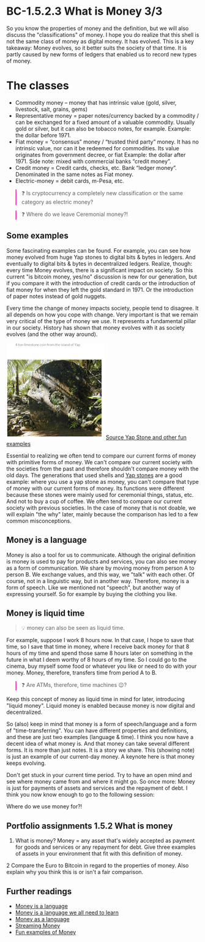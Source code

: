 # BC-1.5.2.3 What is Money 3/3

So you know the properties of money and the definition, but we will also discuss the "classifications" of money. I hope you do realize that this shell is not the same class of money as digital money. It has evolved. This is a key takeaway: Money evolves, so it better suits the society of that time. It is partly caused by new forms of ledgers that enabled us to record new types of money.


# The classes

* Commodity money – money that has intrinsic value (gold, silver, livestock, salt, grains, gems)
* Representative money = paper notes/currency backed by a commodity / can be exchanged for a fixed amount of a valuable commodity. Usually gold or silver, but it can also be tobacco notes, for example. Example: the dollar before 1971.
* Fiat money = “consensus” money / “trusted third party” money. It has no intrinsic value, nor can it be redeemed for commodities. Its value originates from government decree, or fiat Example: the dollar after 1971. Side note: mixed with commercial banks “credit money”.
* Credit money = Credit cards, checks, etc. Bank “ledger money”. Denominated in the same notes as Fiat money.
* Electric-money = debit cards, m-Pesa, etc.

<blockquote style="border-color: #ff0bac">❓ Is cryptocurrency a completely new classification or the same category as electric money?</blockquote> 

<blockquote style="border-color: #ff0bac"> ❓ Where do we leave Ceremonial money?! </blockquote> 

## Some examples
Some fascinating examples can be found. For example, you can see how money evolved from huge Yap stones to digital bits & bytes in ledgers. And eventually to digital bits & bytes in decentralized ledgers. Realize, though: every time Money evolves, there is a significant impact on society. So this current "is bitcoin money, yes/no" discussion is new for our generation, but if you compare it with the
introduction of credit cards or the introduction of fiat money for when they left the gold standard in 1971. Or the introduction of paper notes instead of gold nuggets.


Every time the change of money impacts society, people tend to disagree. It all depends on how you cope with change. Very important is that we remain very critical of the type of money we use. It represents a fundamental pillar in our society. History has shown that money evolves with it as society evolves (and the other way around).

![Money of Yap](https://raw.githubusercontent.com/koiosonline/literature-images/main/blockchain-level1/bc-1-5-2-3-what-is-money-3-image1.png)
[Source Yap Stone and other fun examples](https://www.oobject.com/category/12-examples-of-money/)
 
Essential to realizing we often tend to compare our current forms of money with primitive forms of money. We can't compare our current society with the societies from the past and therefore shouldn't compare money with the old days. The generations that used shells and [Yap stones](https://en.wikipedia.org/wiki/Rai_stones) are a good example: where you use a yap stone as money, you can't compare that type of money with our current forms of money. Its functions were different because these stones were mainly used for ceremonial things, status, etc. And not to buy a cup of coffee. We often tend to compare our current society with previous societies. In the case of money that is not doable, we will explain "the why" later, mainly because the comparison has led to a few common misconceptions.


## Money is a language
Money is also a tool for us to communicate. Although the original definition is money is used to pay for products and services, you can also see money as a form of communication. We share by moving money from person A to person B. We exchange values, and this way, we "talk" with each other. Of course, not in a linguistic way, but in another way. Therefore, money is a form of speech. Like we mentioned not "speech", but another way of expressing yourself. So for example by buying the clothing you like.

## Money is liquid time

>💡 money can also be seen as liquid time.

For example, suppose I work 8 hours now. In that case, I hope to save that time, so I save that time in money, where I receive back money for that 8 hours of my time and spend those same 8 hours later on something in the future in what I deem worthy of 8 hours of my time. So I could go to the cinema, buy myself some food or whatever you like or need to do with your money. Money, therefore, transfers time from period A to B.

<blockquote style="border-color: #ff0bac"> ❓ Are ATMs, therefore, time machines 😉? </blockquote> 

Keep this concept of money as liquid time in mind for later, introducing "liquid money". Liquid money is enabled because money is now digital and decentralized.

So (also) keep in mind that money is a form of speech/language and a form of "time-transferring". You can have different properties and definitions, and these are just two examples (language & time). I think you now have a decent idea of what money is. And that money can take several different forms. It is more than just notes. It is a story we share. This (showing note) is just an example of our current-day money. A keynote here is that money keeps evolving.

Don't get stuck in your current time period. Try to have an open mind and see where money came from and where it might go. So once more: Money is just for payments of assets and services and the repayment of debt. I think you now know enough to go to the following session:

Where do we use money for?!

## Portfolio assignments 1.5.2 What is money 


1. What is money? 
Money = any asset that's widely accepted as payment for goods and services or any repayment for debt. Give three examples of assets in your environment that fit with this definition of money.

2 Compare the Euro to Bitcoin in regard to the properties of money. Also explain why you think this is or isn't a fair comparison.


## Further readings

* [Money is a language](https://www.youtube.com/watch?v=4wa2YRdLyV4)
* [Money is a language we all need to learn](https://www.youtube.com/watch?v=qKhNcu73rJQ)
* [Money as a language](https://www.youtube.com/watch?v=bVEMa7YkefY)
* [Streaming Money](https://www.youtube.com/watch?v=gF_ZQ_eijPs&feature=youtu.be)
* [Fun examples of Money](https://www.oobject.com/category/12-examples-of-money/)


